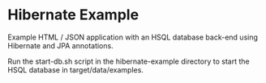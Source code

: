 Hibernate Example
===================

Example HTML / JSON application with an HSQL database back-end using Hibernate and JPA annotations.

Run the start-db.sh script in the hibernate-example directory to start the HSQL database in target/data/examples.
